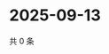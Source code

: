 # 2025-09-13

共 0 条

<!-- BEGIN ZHIHUVIDEO -->
<!-- 最后更新时间 Sat Sep 13 2025 10:08:49 GMT+0800 (China Standard Time) -->

<!-- END ZHIHUVIDEO -->
